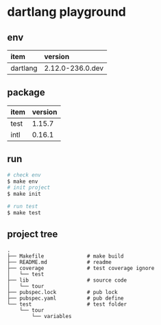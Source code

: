 # dartlang playground

## env

| item | version |
|:----------------|:----------------|
| dartlang | 2.12.0-236.0.dev |

## package

| item | version |
|:----------------|:----------------|
| test | 1.15.7 |
| intl | 0.16.1 |

## run

```bash
# check env
$ make env
# init project
$ make init

# run test
$ make test
```

## project tree

```
.
├── Makefile              # make build
├── README.md             # readme
├── coverage              # test coverage ignore
│   └── test
├── lib                   # source code
│   └── tour
├── pubspec.lock          # pub lock
├── pubspec.yaml          # pub define
└── test                  # test folder
    └── tour
        └── variables
```